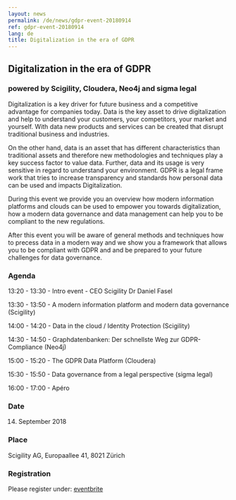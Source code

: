 ```yaml
---
layout: news
permalink: /de/news/gdpr-event-20180914
ref: gdpr-event-20180914
lang: de
title: Digitalization in the era of GDPR
---
```


## Digitalization in the era of GDPR
### powered by Scigility, Cloudera, Neo4j and sigma legal

Digitalization is a key driver for future business and a competitive advantage for companies today. Data is the key asset to drive digitalization and help to understand your customers, your competitors, your market and yourself. With data new products and services can be created that disrupt traditional business and industries.

On the other hand, data is an asset that has different characteristics than traditional assets and therefore new methodologies and techniques play a key success factor to value data. Further, data and its usage is very sensitive in regard to understand your environment. GDPR is a legal frame work that tries to increase transparency and standards how personal data can be used and impacts Digitalization.

During this event we provide you an overview how modern information platforms and clouds can be used to empower you towards digitalization, how a modern data governance and data management can help you to be compliant to the new regulations.

After this event you will be aware of general methods and techniques how to precess data in a modern way and we show you a framework that allows you to be compliant with GDPR and and be prepared to your future challenges for data governance.

### Agenda

13:20 - 13:30 - Intro event - CEO Scigility Dr Daniel Fasel

13:30 - 13:50 - A modern information platform and modern data governance (Scigility)

14:00 - 14:20 - Data in the cloud / Identity Protection (Scigility)

14:30 - 14:50 - Graphdatenbanken: Der schnellste Weg zur GDPR-Compliance (Neo4j)

15:00 - 15:20 - The GDPR Data Platform (Cloudera)

15:30 - 15:50 - Data governance from a legal perspective (sigma legal)

16:00 - 17:00 - Apéro


### Date
14. September 2018

### Place
Scigility AG, Europaallee 41, 8021 Zürich

### Registration
Please register under: <a href='https://www.eventbrite.com/e/digitalization-in-the-era-of-gdpr-tickets-48406563334'>eventbrite</a> 
